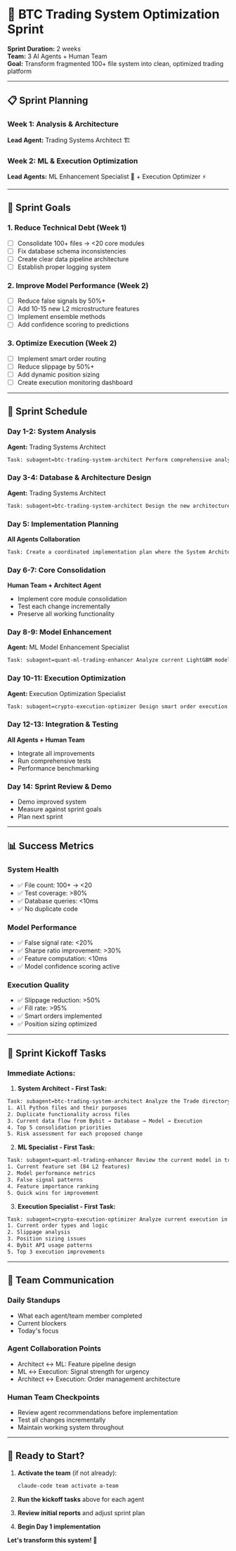 # 🚀 BTC Trading System Optimization Sprint

**Sprint Duration:** 2 weeks  
**Team:** 3 AI Agents + Human Team  
**Goal:** Transform fragmented 100+ file system into clean, optimized trading platform

---

## 📋 Sprint Planning

### **Week 1: Analysis & Architecture**
**Lead Agent:** Trading Systems Architect 🏗️

### **Week 2: ML & Execution Optimization**  
**Lead Agents:** ML Enhancement Specialist 🧠 + Execution Optimizer ⚡

---

## 🎯 Sprint Goals

### 1. **Reduce Technical Debt** (Week 1)
- [ ] Consolidate 100+ files → <20 core modules
- [ ] Fix database schema inconsistencies
- [ ] Create clear data pipeline architecture
- [ ] Establish proper logging system

### 2. **Improve Model Performance** (Week 2)
- [ ] Reduce false signals by 50%+
- [ ] Add 10-15 new L2 microstructure features
- [ ] Implement ensemble methods
- [ ] Add confidence scoring to predictions

### 3. **Optimize Execution** (Week 2)
- [ ] Implement smart order routing
- [ ] Reduce slippage by 50%+
- [ ] Add dynamic position sizing
- [ ] Create execution monitoring dashboard

---

## 📅 Sprint Schedule

### **Day 1-2: System Analysis**
**Agent:** Trading Systems Architect
```bash
Task: subagent=btc-trading-system-architect Perform comprehensive analysis of the current codebase. Identify all duplicate functionality, map data flows, and create a consolidation plan prioritizing the most critical issues.
```

### **Day 3-4: Database & Architecture Design**
**Agent:** Trading Systems Architect
```bash
Task: subagent=btc-trading-system-architect Design the new architecture. Create database schema migrations, module structure, and integration plan. Focus on L2 data flow from Bybit to execution.
```

### **Day 5: Implementation Planning**
**All Agents Collaboration**
```bash
Task: Create a coordinated implementation plan where the System Architect's changes support the ML and Execution specialists' needs.
```

### **Day 6-7: Core Consolidation**
**Human Team + Architect Agent**
- Implement core module consolidation
- Test each change incrementally
- Preserve all working functionality

### **Day 8-9: Model Enhancement**
**Agent:** ML Model Enhancement Specialist
```bash
Task: subagent=quant-ml-trading-enhancer Analyze current LightGBM model performance. Design new L2 features, ensemble architecture, and validation framework. Focus on reducing false signals.
```

### **Day 10-11: Execution Optimization**
**Agent:** Execution Optimization Specialist
```bash
Task: subagent=crypto-execution-optimizer Design smart order execution system. Create algorithms for passive order placement, position sizing based on liquidity, and slippage reduction strategies.
```

### **Day 12-13: Integration & Testing**
**All Agents + Human Team**
- Integrate all improvements
- Run comprehensive tests
- Performance benchmarking

### **Day 14: Sprint Review & Demo**
- Demo improved system
- Measure against sprint goals
- Plan next sprint

---

## 📊 Success Metrics

### System Health
- ✅ File count: 100+ → <20
- ✅ Test coverage: >80%
- ✅ Database queries: <10ms
- ✅ No duplicate code

### Model Performance  
- ✅ False signal rate: <20%
- ✅ Sharpe ratio improvement: >30%
- ✅ Feature computation: <10ms
- ✅ Model confidence scoring active

### Execution Quality
- ✅ Slippage reduction: >50%
- ✅ Fill rate: >95%
- ✅ Smart orders implemented
- ✅ Position sizing optimized

---

## 🏃 Sprint Kickoff Tasks

### **Immediate Actions:**

1. **System Architect - First Task:**
```bash
Task: subagent=btc-trading-system-architect Analyze the Trade directory structure. Create a detailed report of:
1. All Python files and their purposes
2. Duplicate functionality across files
3. Current data flow from Bybit → Database → Model → Execution
4. Top 5 consolidation priorities
5. Risk assessment for each proposed change
```

2. **ML Specialist - First Task:**
```bash
Task: subagent=quant-ml-trading-enhancer Review the current model in trading_bot_data/. Analyze:
1. Current feature set (84 L2 features)
2. Model performance metrics
3. False signal patterns
4. Feature importance ranking
5. Quick wins for improvement
```

3. **Execution Specialist - First Task:**
```bash
Task: subagent=crypto-execution-optimizer Analyze current execution in main.py and smartorderexecutor.py:
1. Current order types and logic
2. Slippage analysis
3. Position sizing issues
4. Bybit API usage patterns
5. Top 3 execution improvements
```

---

## 🤝 Team Communication

### Daily Standups
- What each agent/team member completed
- Current blockers
- Today's focus

### Agent Collaboration Points
- Architect ↔ ML: Feature pipeline design
- ML ↔ Execution: Signal strength for urgency
- Architect ↔ Execution: Order management architecture

### Human Team Checkpoints
- Review agent recommendations before implementation
- Test all changes incrementally
- Maintain working system throughout

---

## 🚦 Ready to Start?

1. **Activate the team** (if not already):
   ```bash
   claude-code team activate a-team
   ```

2. **Run the kickoff tasks** above for each agent

3. **Review initial reports** and adjust sprint plan

4. **Begin Day 1 implementation**

**Let's transform this system! 🚀**